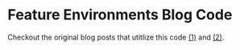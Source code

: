 # Feature Environments Blog Code

Checkout the original blog posts that utitlize this code [(1)](https://www.env0.com/blog/from-feature-branches-to-feature-environments) and [(2)](https://www.env0.com/blog/why-per-pull-request-environments-and-how).
